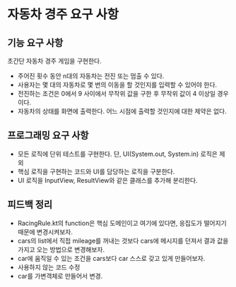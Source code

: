 # 자동차 경주 요구 사항

## 기능 요구 사항
초간단 자동차 경주 게임을 구현한다.

- 주어진 횟수 동안 n대의 자동차는 전진 또는 멈출 수 있다.
- 사용자는 몇 대의 자동차로 몇 번의 이동을 할 것인지를 입력할 수 있어야 한다.
- 전진하는 조건은 0에서 9 사이에서 무작위 값을 구한 후 무작위 값이 4 이상일 경우이다.
- 자동차의 상태를 화면에 출력한다. 어느 시점에 출력할 것인지에 대한 제약은 없다.

## 프로그래밍 요구 사항
- 모든 로직에 단위 테스트를 구현한다. 단, UI(System.out, System.in) 로직은 제외
- 핵심 로직을 구현하는 코드와 UI를 담당하는 로직을 구분한다.
- UI 로직을 InputView, ResultView와 같은 클래스를 추가해 분리한다.


## 피드백 정리

- RacingRule.kt의 function은 핵심 도메인이고 여기에 있다면, 응집도가 떨어지기 때문에 변경시켜보자.
- cars의 list에서 직접 mileage를 꺼내는 것보다 cars에 메시지를 던져서 결과 값을 가지고 오는 방법으로 변경해보자.
- car에 움직일 수 있는 조건을 cars보다 car 스스로 갖고 있게 만들어보자.
- 사용하지 않는 코드 수정
- car를 가변객체로 만들어서 변경.